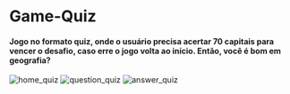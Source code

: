 # Game-Quiz

#### Jogo no formato quiz, onde o usuário precisa acertar 70 capitais para vencer o desafio, caso erre o jogo volta ao início. Então, você é bom em geografia? 

![home_quiz](https://user-images.githubusercontent.com/68929840/165197176-5a7a684a-13aa-48b9-a8da-0bf08cd4d5ea.png)
![question_quiz](https://user-images.githubusercontent.com/68929840/166342283-18cdcacb-8e5b-4187-9bf2-82230124eb67.png)
![answer_quiz](https://user-images.githubusercontent.com/68929840/165197191-bf057ffb-1900-418e-9c5c-0d2a8a8bfd23.png)


